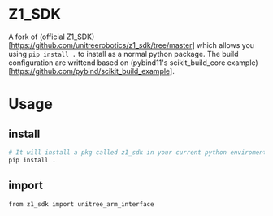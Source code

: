 # Z1_SDK
A fork of (official Z1_SDK)[https://github.com/unitreerobotics/z1_sdk/tree/master] which allows you using `pip install .` to install as a normal python package.
The build configuration are writtend based on (pybind11's scikit_build_core example)[https://github.com/pybind/scikit_build_example].
# Usage
## install
```bash
# It will install a pkg called z1_sdk in your current python enviroment
pip install .
````
## import
```bash
from z1_sdk import unitree_arm_interface
```
